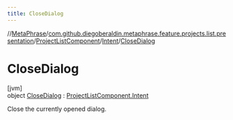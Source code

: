 ```yaml
---
title: CloseDialog
---
```

//[MetaPhrase](../../../../../index.html)/[com.github.diegoberaldin.metaphrase.feature.projects.list.presentation](../../../index.html)/[ProjectListComponent](../../index.html)/[Intent](../index.html)/[CloseDialog](index.html)



# CloseDialog



[jvm]\
object [CloseDialog](index.html) : [ProjectListComponent.Intent](../index.html)

Close the currently opened dialog.


